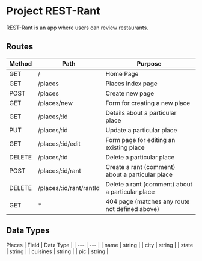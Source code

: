 # Project REST-Rant

REST-Rant is an app where users can review restaurants.

## Routes
| Method | Path | Purpose |
| --- | --- | --- |
| GET | / | Home Page |
| GET | /places | Places index page |
| POST | /places | Create new page |
| GET | /places/new | Form for creating a new place |
| GET | /places/:id | Details about a particular place |
| PUT | /places/:id | Update a particular place |
| GET | /places/:id/edit | Form page for editing an existing place |
| DELETE | /places/:id | Delete a particular place |
| POST | /places/:id/rant | Create a rant (comment) about a particular place |
| DELETE | /places/:id/rant/rantId | Delete a rant (comment) about a particular place |
| GET | * | 404 page (matches any route not defined above) |

## Data Types
Places
| Field | Data Type |
| --- | --- |
| name | string |
| city | string |
| state | string |
| cuisines | string |
| pic | string |